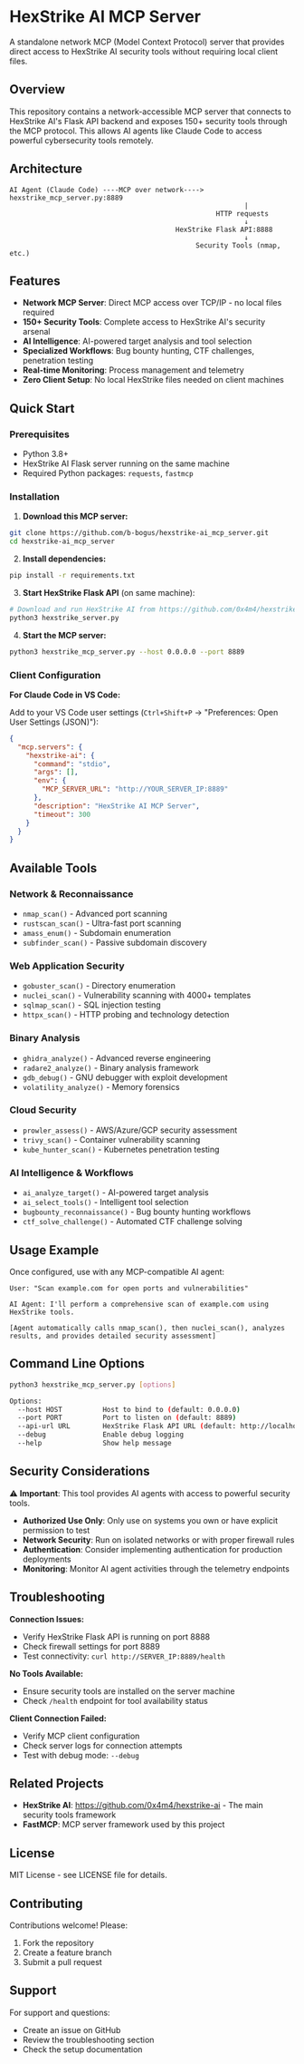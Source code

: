 # HexStrike AI MCP Server

A standalone network MCP (Model Context Protocol) server that provides direct access to HexStrike AI security tools without requiring local client files.

## Overview

This repository contains a network-accessible MCP server that connects to HexStrike AI's Flask API backend and exposes 150+ security tools through the MCP protocol. This allows AI agents like Claude Code to access powerful cybersecurity tools remotely.

## Architecture

```
AI Agent (Claude Code) ----MCP over network----> hexstrike_mcp_server.py:8889
                                                          |
                                                   HTTP requests
                                                          ↓
                                         HexStrike Flask API:8888
                                                          ↓
                                              Security Tools (nmap, etc.)
```

## Features

- **Network MCP Server**: Direct MCP access over TCP/IP - no local files required
- **150+ Security Tools**: Complete access to HexStrike AI's security arsenal
- **AI Intelligence**: AI-powered target analysis and tool selection
- **Specialized Workflows**: Bug bounty hunting, CTF challenges, penetration testing
- **Real-time Monitoring**: Process management and telemetry
- **Zero Client Setup**: No local HexStrike files needed on client machines

## Quick Start

### Prerequisites

- Python 3.8+
- HexStrike AI Flask server running on the same machine
- Required Python packages: `requests`, `fastmcp`

### Installation

1. **Download this MCP server:**
```bash
git clone https://github.com/b-bogus/hexstrike-ai_mcp_server.git
cd hexstrike-ai_mcp_server
```

2. **Install dependencies:**
```bash
pip install -r requirements.txt
```

3. **Start HexStrike Flask API** (on same machine):
```bash
# Download and run HexStrike AI from https://github.com/0x4m4/hexstrike-ai
python3 hexstrike_server.py
```

4. **Start the MCP server:**
```bash
python3 hexstrike_mcp_server.py --host 0.0.0.0 --port 8889
```

### Client Configuration

**For Claude Code in VS Code:**

Add to your VS Code user settings (`Ctrl+Shift+P` → "Preferences: Open User Settings (JSON)"):

```json
{
  "mcp.servers": {
    "hexstrike-ai": {
      "command": "stdio",
      "args": [],
      "env": {
        "MCP_SERVER_URL": "http://YOUR_SERVER_IP:8889"
      },
      "description": "HexStrike AI MCP Server",
      "timeout": 300
    }
  }
}
```

## Available Tools

### Network & Reconnaissance
- `nmap_scan()` - Advanced port scanning
- `rustscan_scan()` - Ultra-fast port scanning  
- `amass_enum()` - Subdomain enumeration
- `subfinder_scan()` - Passive subdomain discovery

### Web Application Security
- `gobuster_scan()` - Directory enumeration
- `nuclei_scan()` - Vulnerability scanning with 4000+ templates
- `sqlmap_scan()` - SQL injection testing
- `httpx_scan()` - HTTP probing and technology detection

### Binary Analysis
- `ghidra_analyze()` - Advanced reverse engineering
- `radare2_analyze()` - Binary analysis framework
- `gdb_debug()` - GNU debugger with exploit development
- `volatility_analyze()` - Memory forensics

### Cloud Security
- `prowler_assess()` - AWS/Azure/GCP security assessment
- `trivy_scan()` - Container vulnerability scanning
- `kube_hunter_scan()` - Kubernetes penetration testing

### AI Intelligence & Workflows
- `ai_analyze_target()` - AI-powered target analysis
- `ai_select_tools()` - Intelligent tool selection
- `bugbounty_reconnaissance()` - Bug bounty hunting workflows
- `ctf_solve_challenge()` - Automated CTF challenge solving

## Usage Example

Once configured, use with any MCP-compatible AI agent:

```
User: "Scan example.com for open ports and vulnerabilities"

AI Agent: I'll perform a comprehensive scan of example.com using HexStrike tools.

[Agent automatically calls nmap_scan(), then nuclei_scan(), analyzes results, and provides detailed security assessment]
```

## Command Line Options

```bash
python3 hexstrike_mcp_server.py [options]

Options:
  --host HOST          Host to bind to (default: 0.0.0.0)
  --port PORT          Port to listen on (default: 8889)
  --api-url URL        HexStrike Flask API URL (default: http://localhost:8888)
  --debug              Enable debug logging
  --help               Show help message
```

## Security Considerations

⚠️ **Important**: This tool provides AI agents with access to powerful security tools.

- **Authorized Use Only**: Only use on systems you own or have explicit permission to test
- **Network Security**: Run on isolated networks or with proper firewall rules
- **Authentication**: Consider implementing authentication for production deployments
- **Monitoring**: Monitor AI agent activities through the telemetry endpoints

## Troubleshooting

**Connection Issues:**
- Verify HexStrike Flask API is running on port 8888
- Check firewall settings for port 8889
- Test connectivity: `curl http://SERVER_IP:8889/health`

**No Tools Available:**
- Ensure security tools are installed on the server machine
- Check `/health` endpoint for tool availability status

**Client Connection Failed:**
- Verify MCP client configuration
- Check server logs for connection attempts
- Test with debug mode: `--debug`

## Related Projects

- **HexStrike AI**: https://github.com/0x4m4/hexstrike-ai - The main security tools framework
- **FastMCP**: MCP server framework used by this project

## License

MIT License - see LICENSE file for details.

## Contributing

Contributions welcome! Please:
1. Fork the repository
2. Create a feature branch
3. Submit a pull request

## Support

For support and questions:
- Create an issue on GitHub
- Review the troubleshooting section
- Check the setup documentation